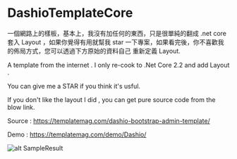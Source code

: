 # DashioTemplateCore

一個網路上的樣板，基本上，我沒有加任何的東西，只是很單純的翻成 .net core 套入 Layout ，如果你覺得有用就幫我 star 一下專案，如果看完後，你不喜歡我的佈局方式，您可以透過下方原始的資料自己 重新定義 Layout.

A template from the internet . I only re-cook to .Net Core 2.2 and add Layout .

You can give me a STAR if you think it's usful.

If you don't like the layout I did , you can  get pure source code from the blow link.

Source : https://templatemag.com/dashio-bootstrap-admin-template/

Demo : https://templatemag.com/demo/Dashio/

![alt SampleResult](https://github.com/donma/DashioTemplateCore/blob/master/dashino_screenshot.jpg?raw=true)
